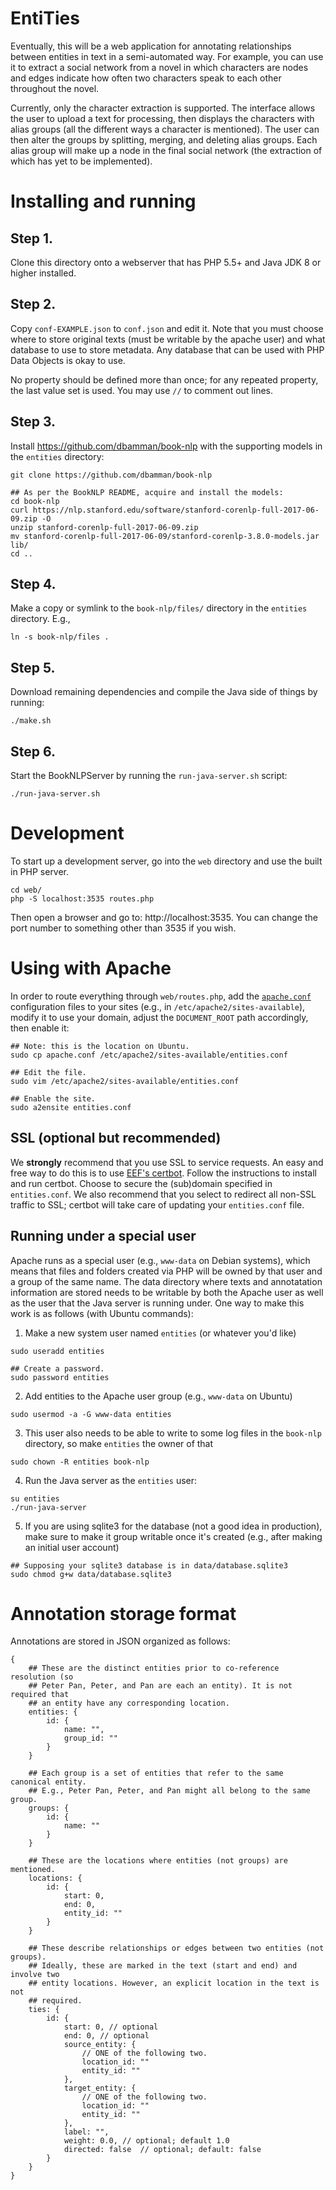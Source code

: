 # EntiTies

Eventually, this will be a web application for annotating relationships between
entities in text in a semi-automated way. For example, you can use it to
extract a social network from a novel in which characters are nodes and edges
indicate how often two characters speak to each other throughout the novel.

Currently, only the character extraction is supported. The interface allows
the user to upload a text for processing, then displays the characters with
alias groups (all the different ways a character is mentioned). The user can
then alter the groups by splitting, merging, and deleting alias groups. Each
alias group will make up a node in the final social network (the extraction of
which has yet to be implemented).

# Installing and running

## Step 1. 
Clone this directory onto a webserver that has PHP 5.5+ and Java JDK 8 or
higher installed. 

## Step 2. 
Copy `conf-EXAMPLE.json` to `conf.json` and edit it. Note that you must
choose where to store original texts (must be writable by the apache user) and
what database to use to store metadata. Any database that can be used with PHP
Data Objects is okay to use. 

No property should be defined more than once; for any repeated property, the 
last value set is used. You may use `//` to comment out lines.

## Step 3.
Install https://github.com/dbamman/book-nlp with the supporting models in the
`entities` directory:

    git clone https://github.com/dbamman/book-nlp

    ## As per the BookNLP README, acquire and install the models:
    cd book-nlp
    curl https://nlp.stanford.edu/software/stanford-corenlp-full-2017-06-09.zip -O
    unzip stanford-corenlp-full-2017-06-09.zip
    mv stanford-corenlp-full-2017-06-09/stanford-corenlp-3.8.0-models.jar lib/
    cd ..
    

## Step 4. 
Make a copy or symlink to the `book-nlp/files/` directory in the 
`entities` directory. E.g.,

    ln -s book-nlp/files .

## Step 5.
Download remaining dependencies and compile the Java side of things by running:

    ./make.sh

## Step 6.
Start the BookNLPServer by running the `run-java-server.sh` script:

    ./run-java-server.sh

# Development

To start up a development server, go into the `web` directory and use the built 
in PHP server. 

    cd web/
    php -S localhost:3535 routes.php

Then open a browser and go to: http://localhost:3535. You can change the port
number to something other than 3535 if you wish.


# Using with Apache

In order to route everything through `web/routes.php`, add the [`apache.conf`](apache.conf)
configuration files to your sites (e.g., in `/etc/apache2/sites-available`),
modify it to use your domain, adjust the `DOCUMENT_ROOT` path accordingly,
then enable it:

```
## Note: this is the location on Ubuntu.
sudo cp apache.conf /etc/apache2/sites-available/entities.conf

## Edit the file.
sudo vim /etc/apache2/sites-available/entities.conf

## Enable the site.
sudo a2ensite entities.conf
```

## SSL (optional but recommended)
We **strongly** recommend that you use SSL to service requests. An easy and
free way to do this is to use [EEF's certbot](https://certbot.eff.org/). 
Follow the instructions to install and run certbot. Choose to secure the
(sub)domain specified in `entities.conf`. We also recommend that you select to
redirect all non-SSL traffic to SSL; certbot will take care of updating your
`entities.conf` file.


## Running under a special user
Apache runs as a special user (e.g., `www-data` on Debian systems), which means
that files and folders created via PHP will be owned by that user and a group
of the same name. The data directory where texts and annotatation 
information are stored needs to be writable by both the Apache user as well
as the user that the Java server is running under. One way to make this work
is as follows (with Ubuntu commands):

  1. Make a new system user named `entities` (or whatever you'd like)
```
sudo useradd entities

## Create a password.
sudo password entities
```

  2. Add entities to the Apache user group (e.g., `www-data` on Ubuntu)
```
sudo usermod -a -G www-data entities
```

  3. This user also needs to be able to write to some log files in the
     `book-nlp` directory, so make `entities` the owner of that
```
sudo chown -R entities book-nlp
```

  4. Run the Java server as the `entities` user:
```
su entities
./run-java-server
```

  5. If you are using sqlite3 for the database (not a good idea in production),
     make sure to make it group writable once it's created (e.g., after making
     an initial user account)
```
## Supposing your sqlite3 database is in data/database.sqlite3
sudo chmod g+w data/database.sqlite3
```


# Annotation storage format

Annotations are stored in JSON organized as follows:

```
{
    ## These are the distinct entities prior to co-reference resolution (so
    ## Peter Pan, Peter, and Pan are each an entity). It is not required that
    ## an entity have any corresponding location.
    entities: {
        id: {
            name: "",
            group_id: ""
        }
    }

    ## Each group is a set of entities that refer to the same canonical entity.
    ## E.g., Peter Pan, Peter, and Pan might all belong to the same group.
    groups: {
        id: {
            name: ""
        }
    }

    ## These are the locations where entities (not groups) are mentioned.
    locations: {
        id: {
            start: 0,
            end: 0,
            entity_id: ""
        }
    }
    
    ## These describe relationships or edges between two entities (not groups).
    ## Ideally, these are marked in the text (start and end) and involve two
    ## entity locations. However, an explicit location in the text is not
    ## required.
    ties: {
        id: {
            start: 0, // optional
            end: 0, // optional
            source_entity: {
                // ONE of the following two.
                location_id: ""
                entity_id: ""
            },
            target_entity: {
                // ONE of the following two.
                location_id: ""
                entity_id: ""
            },
            label: "",
            weight: 0.0, // optional; default 1.0
            directed: false  // optional; default: false
        }
    }
}
```


